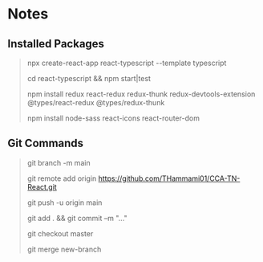 # Notes

## Installed Packages

> npx create-react-app react-typescript --template typescript
>
> cd react-typescript && npm start|test
>
> npm install redux react-redux redux-thunk redux-devtools-extension @types/react-redux @types/redux-thunk
>
> npm install node-sass react-icons react-router-dom

## Git Commands

> git branch -m main
>
> git remote add origin https://github.com/THammami01/CCA-TN-React.git
>
> git push -u origin main
>
> git add . && git commit –m "..."
>
> git checkout master
>
> git merge new-branch
